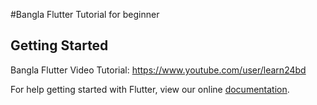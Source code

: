 #Bangla Flutter Tutorial for beginner


## Getting Started
Bangla Flutter Video Tutorial: https://www.youtube.com/user/learn24bd

For help getting started with Flutter, view our online
[documentation](https://flutter.io/).
